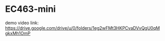 # EC463-mini


demo video link:
https://drive.google.com/drive/u/0/folders/1eg2wFMt3HKPCvaDVvQgU0qMgkxMh1OmP

